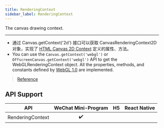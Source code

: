 ```yaml
---
title: RenderingContext
sidebar_label: RenderingContext
---
```


The canvas drawing context.

****

- 通过 Canvas.getContext('2d') 接口可以获取 CanvasRenderingContext2D 对象，实现了 [HTML Canvas 2D Context](https://www.w3.org/TR/2dcontext/) 定义的属性、方法。
- You can use the `Canvas.getContext('webgl')` or `OffscreenCanvas.getContext('webgl')` API to get the WebGLRenderingContext object. All the properties, methods, and constants defined by [WebGL 1.0](https://www.khronos.org/registry/webgl/specs/latest/1.0/) are implemented.

> [Reference](https://developers.weixin.qq.com/miniprogram/dev/api/canvas/RenderingContext.html)

## API Support

|       API        | WeChat Mini-Program | H5 | React Native |
|:----------------:|:-------------------:|:--:|:------------:|
| RenderingContext |         ✔️          |    |              |
